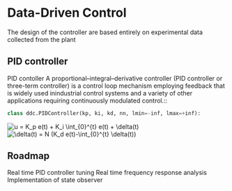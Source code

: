# Data-Driven Control
The design of the controller are based entirely on experimental data collected from the plant

## PID controller
PID contoller
A proportional–integral–derivative controller (PID controller or three-term controller)
is a control loop mechanism employing feedback that is widely used inindustrial control systems
and a variety of other applications requiring continuously modulated control.::

```python
class ddc.PIDController(kp, ki, kd, nn, lmin=-inf, lmax=+inf):
```
<img src="https://latex.codecogs.com/gif.latex?u&space;=&space;K_p&space;e(t)&space;&plus;&space;K_i&space;\int_{0}^{t}&space;e(t)&space;&plus;&space;\delta(t)" title="u = K_p e(t) + K_i \int_{0}^{t} e(t) + \delta(t)" />
<img src="https://latex.codecogs.com/gif.latex?\delta(t)&space;=&space;N&space;(K_d&space;e(t)-\int_{0}^{t}&space;\delta(t))" title="\delta(t) = N (K_d e(t)-\int_{0}^{t} \delta(t))" />

## Roadmap
Real time PID controller tuning
Real time frequency response analysis
Implementation of state observer
